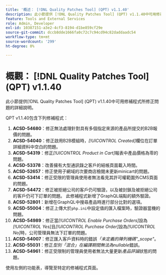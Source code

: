 ```yaml
---
title: '概述： [!DNL Quality Patches Tool] (QPT) v1.1.40'
description: 此小節提供 [!DNL Quality Patches Tool] (QPT) v1.1.40中可用修補程式所修正問題的詳細說明。
feature: Tools and External Services
role: Admin, Developer
exl-id: 10387151-a3e2-4cf3-8194-d1be859cf29e
source-git-commit: dccb8dde1666fa0c72c7c94cd94c82daddaadc54
workflow-type: tm+mt
source-wordcount: '299'
ht-degree: 0%

---
```


# 概觀： [!DNL Quality Patches Tool] (QPT) v1.1.40

此小節提供[!DNL Quality Patches Tool] (QPT) v1.1.40中可用修補程式所修正問題的詳細說明。

QPT v1.1.40包含下列修補程式：

1. **ACSD-54680**：修正無法處理針對具有多個指定來源的產品所提交的B2B報價的問題。
1. **ACSD-54040**：修正啟用B2B模組時，*[!UICONTROL Created]*&#x200B;欄位在訂單詳細資料中空白的問題。
1. **ACSD-54319**：修正&#x200B;*[!UICONTROL Product in Cart]*&#x200B;報表中產品價格為零的問題。
1. **ACSD-53378**：改善擁有大型通訊錄之客戶的結帳頁面載入時間。
1. **ACSD-52657**：修正使用子網域的次要商店檢閱未更新minicart的問題。
1. **ACSD-53414**：修正受限的管理員使用者無法看見其許可權範圍外CMS頁面的問題。
1. **ACSD-54472**：修正被拒絕公司的客戶仍可驗證，以及被封鎖及被拒絕公司的客戶仍可下訂單的問題。 此修補程式新增了GraphQL端點的額外驗證。
1. **ACSD-52801**：新增在GraphQL中搜尋產品時進行部分比對的選項。
1. **ACSD-55004**：修正上傳大於`php.ini`中設定值的匯入檔案時，驗證器當機的問題。
1. **ACSD-54989**：修正當&#x200B;*[!UICONTROL Enable Purchase Orders]*&#x200B;設為&#x200B;*[!UICONTROL Yes]*&#x200B;且&#x200B;*[!UICONTROL Purchase Order]*&#x200B;設為&#x200B;*[!UICONTROL No]*&#x200B;時，公司管理員無法下訂單的問題。
1. **ACSD-54007**：修正匯入客戶資料時的錯誤&#x200B;*「未定義的陣列機碼&quot;_scope&quot;*。
1. **ACSD-55031**：修正&#x200B;*型別「混合」在編譯期間無法為nullable*&#x200B;錯誤。
1. **ACSD-54961**：修正受限制的管理員使用者無法大量更新&#x200B;*產品評論*&#x200B;狀態的問題。

使用左側的功能表，導覽至特定的修補程式頁面。
